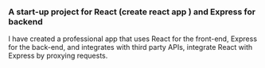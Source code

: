 ### A start-up project for React (create react app ) and Express for backend


I have created a professional app that uses React for the front-end,
Express for the back-end, and integrates with third 
party APIs, integrate React with Express by proxying requests. 
